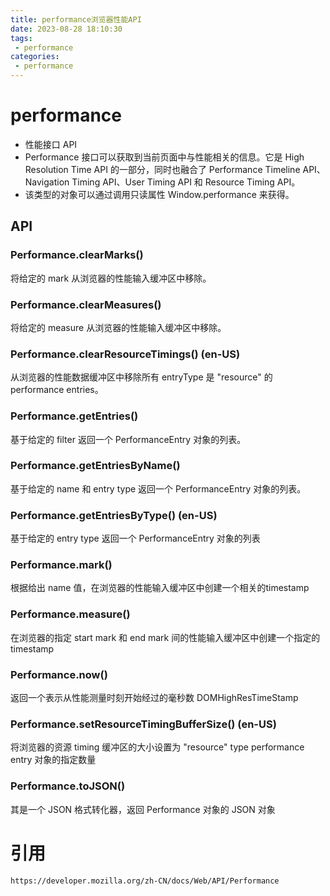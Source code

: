 ```yaml
---
title: performance浏览器性能API
date: 2023-08-28 18:10:30
tags:
 - performance
categories:
 - performance
---
```


# performance

* 性能接口 API 
* Performance 接口可以获取到当前页面中与性能相关的信息。它是 High Resolution Time API 的一部分，同时也融合了 Performance Timeline API、Navigation Timing API、User Timing API 和 Resource Timing API。
* 该类型的对象可以通过调用只读属性 Window.performance 来获得。


## API



### Performance.clearMarks()

将给定的 mark 从浏览器的性能输入缓冲区中移除。


### Performance.clearMeasures()

将给定的 measure 从浏览器的性能输入缓冲区中移除。


### Performance.clearResourceTimings() (en-US)

从浏览器的性能数据缓冲区中移除所有 entryType 是 "resource" 的 performance entries。


### Performance.getEntries()

基于给定的 filter 返回一个 PerformanceEntry 对象的列表。


### Performance.getEntriesByName()

基于给定的 name 和 entry type 返回一个 PerformanceEntry 对象的列表。


### Performance.getEntriesByType() (en-US)

基于给定的 entry type 返回一个 PerformanceEntry 对象的列表


### Performance.mark()

根据给出 name 值，在浏览器的性能输入缓冲区中创建一个相关的timestamp


### Performance.measure()

在浏览器的指定 start mark 和 end mark 间的性能输入缓冲区中创建一个指定的 timestamp


### Performance.now()

返回一个表示从性能测量时刻开始经过的毫秒数 DOMHighResTimeStamp


### Performance.setResourceTimingBufferSize() (en-US)

将浏览器的资源 timing 缓冲区的大小设置为 "resource" type performance entry 对象的指定数量


### Performance.toJSON()

其是一个 JSON 格式转化器，返回 Performance 对象的 JSON 对象




# 引用
```
https://developer.mozilla.org/zh-CN/docs/Web/API/Performance
```
